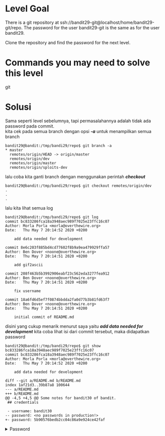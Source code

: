# Level Goal
There is a git repository at ssh://bandit29-git@localhost/home/bandit29-git/repo. The password for the user bandit29-git is the same as for the user bandit29.

Clone the repository and find the password for the next level.

# Commands you may need to solve this level
git

# Solusi
Sama seperti level sebelumnya, tapi permasalahannya adalah tidak ada password pada commit.\
kita cek pada semua branch dengan opsi ***-a*** untuk menampilkan semua branch
```
bandit29@bandit:/tmp/bandi29/repo$ git branch -a
* master
  remotes/origin/HEAD -> origin/master
  remotes/origin/dev
  remotes/origin/master
  remotes/origin/sploits-dev
```
lalu coba kita ganti branch dengan menggunakan perintah ***checkout***
```
bandit29@bandit:/tmp/bandi29/repo$ git checkout remotes/origin/dev
.
.
.
```
lalu kita lihat semua log 
```
bandit29@bandit:/tmp/bandi29/repo$ git log
commit bc833286fca18a3948aec989f7025e23ffc16c07
Author: Morla Porla <morla@overthewire.org>
Date:   Thu May 7 20:14:52 2020 +0200

    add data needed for development

commit 8e6c203f885bd4cd77602f8b9a9ea479929ffa57
Author: Ben Dover <noone@overthewire.org>
Date:   Thu May 7 20:14:51 2020 +0200

    add gif2ascii

commit 208f463b5b3992906eabf23c562eda3277fea912
Author: Ben Dover <noone@overthewire.org>
Date:   Thu May 7 20:14:51 2020 +0200

    fix username

commit 18a6fd6d5ef7f0874bbdda2fa0d77b3b81fd63f7
Author: Ben Dover <noone@overthewire.org>
Date:   Thu May 7 20:14:51 2020 +0200

    initial commit of README.md
```
disini yang cukup menarik menurut saya yaitu ***add data needed for development*** kita coba lihat isi dari commit tersebut, maka didapatkan password
```
bandit29@bandit:/tmp/bandi29/repo$ git show bc833286fca18a3948aec989f7025e23ffc16c07
commit bc833286fca18a3948aec989f7025e23ffc16c07
Author: Morla Porla <morla@overthewire.org>
Date:   Thu May 7 20:14:52 2020 +0200

    add data needed for development

diff --git a/README.md b/README.md
index 1af21d3..39b87a8 100644
--- a/README.md
+++ b/README.md
@@ -4,5 +4,5 @@ Some notes for bandit30 of bandit.
 ## credentials
 
 - username: bandit30
-- password: <no passwords in production!>
+- password: 5b90576bedb2cc04c86a9e924ce42faf
```
<details>
<summary>Password</summary>
5b90576bedb2cc04c86a9e924ce42faf
</details>
